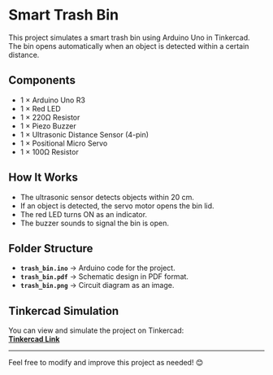 # Smart Trash Bin

This project simulates a smart trash bin using Arduino Uno in Tinkercad. The bin opens automatically when an object is detected within a certain distance.

## Components  
- 1 × Arduino Uno R3  
- 1 × Red LED  
- 1 × 220Ω Resistor  
- 1 × Piezo Buzzer  
- 1 × Ultrasonic Distance Sensor (4-pin)  
- 1 × Positional Micro Servo  
- 1 × 100Ω Resistor  

## How It Works  
- The ultrasonic sensor detects objects within 20 cm.  
- If an object is detected, the servo motor opens the bin lid.  
- The red LED turns ON as an indicator.  
- The buzzer sounds to signal the bin is open.  

## Folder Structure  
- **`trash_bin.ino`** → Arduino code for the project.  
- **`trash_bin.pdf`** → Schematic design in PDF format.  
- **`trash_bin.png`** → Circuit diagram as an image.  

## Tinkercad Simulation  
You can view and simulate the project on Tinkercad:  
[**Tinkercad Link**](https://www.tinkercad.com/things/cKfHRCXsmAW-smart-trash-bin)

---

Feel free to modify and improve this project as needed! 😊
